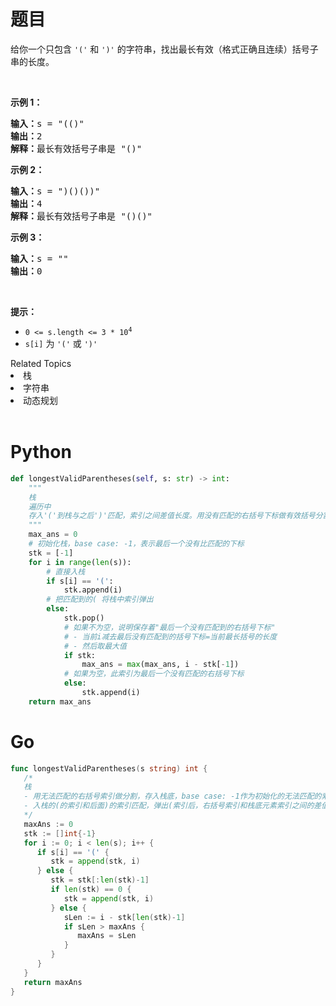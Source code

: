 # 题目
<p>给你一个只包含 <code>'('</code> 和 <code>')'</code> 的字符串，找出最长有效（格式正确且连续）括号子串的长度。</p>

<p> </p>

<div class="original__bRMd">
<div>
<p><strong>示例 1：</strong></p>

<pre>
<strong>输入：</strong>s = "(()"
<strong>输出：</strong>2
<strong>解释：</strong>最长有效括号子串是 "()"
</pre>

<p><strong>示例 2：</strong></p>

<pre>
<strong>输入：</strong>s = ")()())"
<strong>输出：</strong>4
<strong>解释：</strong>最长有效括号子串是 "()()"
</pre>

<p><strong>示例 3：</strong></p>

<pre>
<strong>输入：</strong>s = ""
<strong>输出：</strong>0
</pre>

<p> </p>

<p><strong>提示：</strong></p>

<ul>
	<li><code>0 <= s.length <= 3 * 10<sup>4</sup></code></li>
	<li><code>s[i]</code> 为 <code>'('</code> 或 <code>')'</code></li>
</ul>
</div>
</div>

<div><div>Related Topics</div><div><li>栈</li><li>字符串</li><li>动态规划</li></div></div><br>

# Python

```python
def longestValidParentheses(self, s: str) -> int:
    """
    栈
    遍历中
    存入'('到栈与之后')'匹配，索引之间差值长度。用没有匹配的右括号下标做有效括号分割
    """
    max_ans = 0
    # 初始化栈，base case: -1，表示最后一个没有比匹配的下标
    stk = [-1]
    for i in range(len(s)):
        # 直接入栈
        if s[i] == '(':
            stk.append(i)
        # 把匹配到的( 将栈中索引弹出
        else:
            stk.pop()
            # 如果不为空，说明保存着"最后一个没有匹配到的右括号下标"
            # - 当前i减去最后没有匹配到的括号下标=当前最长括号的长度
            # - 然后取最大值
            if stk:
                max_ans = max(max_ans, i - stk[-1])
            # 如果为空，此索引为最后一个没有匹配的右括号下标
            else:
                stk.append(i)
    return max_ans
```

# Go

```go
func longestValidParentheses(s string) int {
   /*
   栈
   - 用无法匹配的右括号索引做分割，存入栈底，base case: -1作为初始化的无法匹配的索引
   - 入栈的(的索引和后面)的索引匹配，弹出(索引后，右括号索引和栈底元素索引之间的差值就是有效括号的长度。
   */
   maxAns := 0
   stk := []int{-1}
   for i := 0; i < len(s); i++ {
      if s[i] == '(' {
         stk = append(stk, i)
      } else {
         stk = stk[:len(stk)-1]
         if len(stk) == 0 {
            stk = append(stk, i)
         } else {
            sLen := i - stk[len(stk)-1]
            if sLen > maxAns {
               maxAns = sLen
            }
         }
      }
   }
   return maxAns
}
```